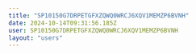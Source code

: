 ```yaml
---
title: "SP10150G7DRPETGFXZQWQ0WRCJ6XQV1MEMZP6BVNH"
date: 2024-10-14T09:31:56.185Z
user: SP10150G7DRPETGFXZQWQ0WRCJ6XQV1MEMZP6BVNH
layout: "users"
---
```

    